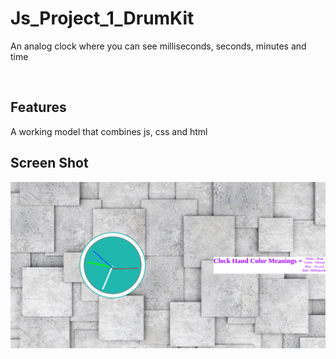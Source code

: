 # Js_Project_1_DrumKit

An analog clock where you can see milliseconds, seconds, minutes and time


<p align="center"> 

<br> 
  
  Features 
  ------------ 

  A working model that combines js, css and html

  
  Screen Shot 
  ------------
  <img src="https://github.com/MehmetBozkir/Js_Project_2_Clock/blob/main/img/1.png" alt="Slate: Foto1" width="900"> 

